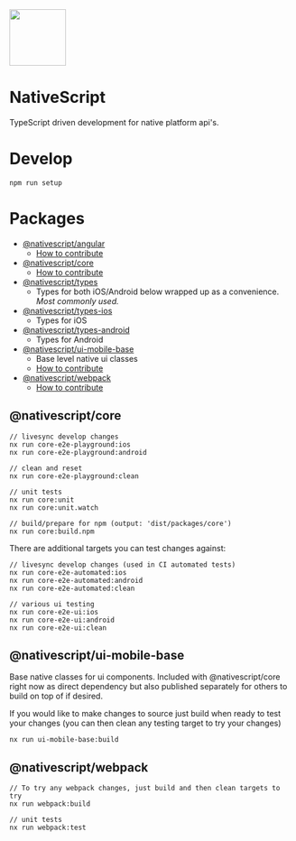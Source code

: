 <img src="https://raw.githubusercontent.com/nstudio/nativescript/master/tools/graphics/nativescript-v8-logo-cropped.png?token=AADPTY7GXDQOQZXOMXRAWIC6YGI4A" width="100" />

# NativeScript

TypeScript driven development for native platform api's.

# Develop

```
npm run setup
```

# Packages

* [@nativescript/angular]()
  * [How to contribute]()
* [@nativescript/core]()
  * [How to contribute]()
* [@nativescript/types]()
  * Types for both iOS/Android below wrapped up as a convenience. *Most commonly used.*
* [@nativescript/types-ios]()
  * Types for iOS
* [@nativescript/types-android]()
  * Types for Android
* [@nativescript/ui-mobile-base]()
  * Base level native ui classes 
  * [How to contribute]()
* [@nativescript/webpack]()
  * [How to contribute]()

## @nativescript/core

```
// livesync develop changes
nx run core-e2e-playground:ios
nx run core-e2e-playground:android

// clean and reset
nx run core-e2e-playground:clean

// unit tests
nx run core:unit
nx run core:unit.watch

// build/prepare for npm (output: 'dist/packages/core')
nx run core:build.npm
```

There are additional targets you can test changes against:

```
// livesync develop changes (used in CI automated tests)
nx run core-e2e-automated:ios
nx run core-e2e-automated:android
nx run core-e2e-automated:clean

// various ui testing
nx run core-e2e-ui:ios
nx run core-e2e-ui:android
nx run core-e2e-ui:clean
```

## @nativescript/ui-mobile-base

Base native classes for ui components. 
Included with @nativescript/core right now as direct dependency but also published separately for others to build on top of if desired.

If you would like to make changes to source just build when ready to test your changes (you can then clean any testing target to try your changes)
```
nx run ui-mobile-base:build
```

## @nativescript/webpack

```
// To try any webpack changes, just build and then clean targets to try
nx run webpack:build

// unit tests
nx run webpack:test
```
